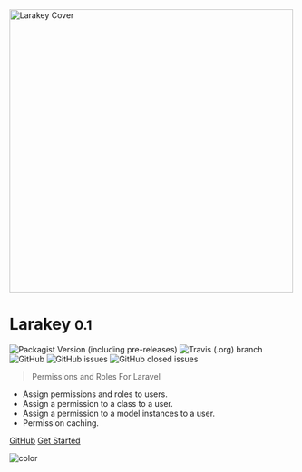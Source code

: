 <img src="https://raw.githubusercontent.com/oslllo/larakey/master/docs/images/cover.png" alt="Larakey Cover" width="500" height="auto"/>

# Larakey <small>0.1</small>

![Packagist Version (including pre-releases)](https://img.shields.io/packagist/v/oslllo/larakey?include_prereleases)
![Travis (.org) branch](https://img.shields.io/travis/oslllo/larakey/master?label=Travis%20CI)
![GitHub](https://img.shields.io/github/license/Oslllo/larakey)
![GitHub issues](https://img.shields.io/github/issues/Oslllo/larakey)
![GitHub closed issues](https://img.shields.io/github/issues-closed/Oslllo/larakey)

> Permissions and Roles For Laravel

- Assign permissions and roles to users.
- Assign a permission to a class to a user.
- Assign a permission to a model instances to a user.
- Permission caching.

[GitHub](https://github.com/oslllo/larakey/)
[Get Started](/introduction)

<!-- background color -->

![color](#fff)
